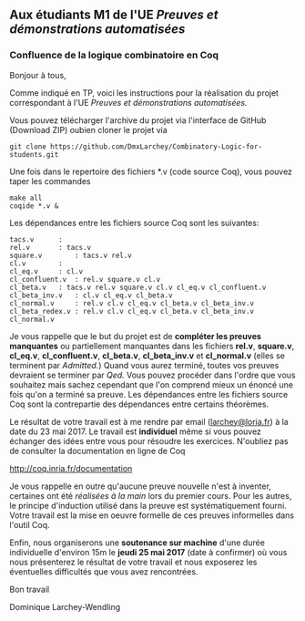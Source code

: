 ## Aux étudiants M1 de l'UE *Preuves et démonstrations automatisées*

### Confluence de la logique combinatoire en Coq

Bonjour à tous,

Comme indiqué en TP, voici les instructions pour la réalisation
du projet correspondant à l'UE *Preuves et démonstrations automatisées.*

Vous pouvez télécharger l'archive du projet via l'interface
de GitHub (Download ZIP) oubien cloner le projet via

```
git clone https://github.com/DmxLarchey/Combinatory-Logic-for-students.git
```

Une fois dans le repertoire des fichiers *.v (code source Coq),
vous pouvez taper les commandes

```
make all
coqide *.v & 
```

Les dépendances entre les fichiers source Coq sont les suivantes:

```
tacs.v		:
rel.v		: tacs.v
square.v        : tacs.v rel.v
cl.v		:
cl_eq.v		: cl.v
cl_confluent.v	: rel.v square.v cl.v
cl_beta.v	: tacs.v rel.v square.v cl.v cl_eq.v cl_confluent.v
cl_beta_inv.v	: cl.v cl_eq.v cl_beta.v
cl_normal.v  	: rel.v cl.v cl_eq.v cl_beta.v cl_beta_inv.v
cl_beta_redex.v	: rel.v cl.v cl_eq.v cl_beta.v cl_beta_inv.v cl_normal.v
```

Je vous rappelle que le but du projet est de 
**compléter les preuves manquantes** ou 
partiellement manquantes dans les fichiers
**rel.v**, **square.v**, **cl_eq.v**,
**cl_confluent.v**, **cl_beta.v**,
**cl_beta_inv.v** et **cl_normal.v**
(elles se terminent par *Admitted.*) 
Quand vous aurez terminé,
toutes vos preuves devraient se terminer par *Qed.*
Vous pouvez procéder dans l'ordre que vous souhaitez
mais sachez cependant que l'on comprend mieux un énoncé
une fois qu'on a terminé sa preuve. Les dépendances entre 
les fichiers source Coq sont la contrepartie des
dépendances entre certains théorèmes.

Le résultat de votre travail est à me rendre par email
(larchey@loria.fr) à la date du 23 mai 2017. Le travail
est **individuel** même si vous pouvez échanger des idées
entre vous pour résoudre les exercices. N'oubliez pas
de consulter la documentation en ligne de Coq

http://coq.inria.fr/documentation

Je vous rappelle en outre qu'aucune preuve nouvelle n'est
à inventer, certaines ont été *réalisées à la main* lors du
premier cours. Pour les autres, le principe d'induction utilisé
dans la preuve est systématiquement fourni. 
Votre travail est la mise en oeuvre formelle de ces
preuves informelles dans l'outil Coq.

Enfin, nous organiserons une **soutenance sur machine** d'une
durée individuelle d'environ 15m le **jeudi 25 mai 2017**
(date à confirmer) où vous nous présenterez le résultat de
votre travail et nous exposerez les éventuelles difficultés
que vous avez rencontrées.

Bon travail

Dominique Larchey-Wendling

